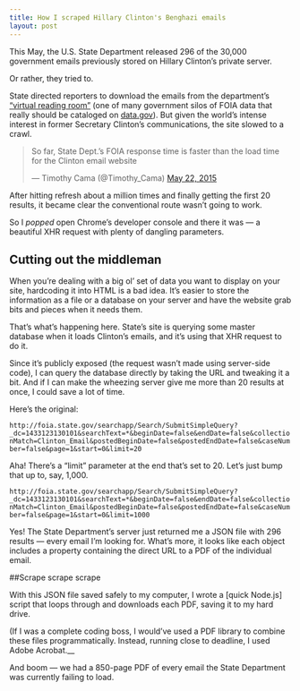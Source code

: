 ```yaml
---
title: How I scraped Hillary Clinton's Benghazi emails
layout: post
---
```

This May, the U.S. State Department released 296 of the 30,000 government emails previously stored on Hillary Clinton’s private server.

Or rather, they tried to.

State directed reporters to download the emails from the department’s [“virtual reading room”](http://foia.state.gov/Search/Results.aspx?collection=Clinton_Email) (one of many government silos of FOIA data that really should be cataloged on [data.gov](http://www.data.gov/)). But given the world’s intense interest in former Secretary Clinton’s communications, the site slowed to a crawl.

<blockquote class="twitter-tweet" lang="en">
<p dir="ltr" lang="en">So far, State Dept.&#8217;s FOIA response time is faster than the load time for the Clinton email website</p>
<p>— Timothy Cama (@Timothy_Cama) <a href="https://twitter.com/Timothy_Cama/status/601789439879294977">May 22, 2015</a></p></blockquote>
<p><script src="//platform.twitter.com/widgets.js" async="" charset="utf-8"></script>

After hitting refresh about a million times and finally getting the first 20 results, it became clear the conventional route wasn’t going to work.

So I _popped_ open Chrome’s developer console and there it was — a beautiful XHR request with plenty of dangling parameters.

## Cutting out the middleman

When you’re dealing with a big ol’ set of data you want to display on your site, hardcoding it into HTML is a bad idea. It’s easier to store the information as a file or a database on your server and have the website grab bits and pieces when it needs them.

That’s what’s happening here. State’s site is querying some master database when it loads Clinton’s emails, and it’s using that XHR request to do it.

Since it’s publicly exposed (the request wasn’t made using server-side code), I can query the database directly by taking the URL and tweaking it a bit. And if I can make the wheezing server give me more than 20 results at once, I could save a lot of time.

Here’s the original:

`http://foia.state.gov/searchapp/Search/SubmitSimpleQuery?_dc=1433123130101&searchText=*&beginDate=false&endDate=false&collectionMatch=Clinton_Email&postedBeginDate=false&postedEndDate=false&caseNumber=false&page=1&start=0&limit=20`

Aha! There’s a “limit” parameter at the end that’s set to 20. Let’s just bump that up to, say, 1,000.

`http://foia.state.gov/searchapp/Search/SubmitSimpleQuery?_dc=1433123130101&searchText=*&beginDate=false&endDate=false&collectionMatch=Clinton_Email&postedBeginDate=false&postedEndDate=false&caseNumber=false&page=1&start=0&limit=1000`

Yes! The State Department’s server just returned me a JSON file with 296 results — every email I’m looking for. What’s more, it looks like each object includes a property containing the direct URL to a PDF of the individual email.

##Scrape scrape scrape

With this JSON file saved safely to my computer, I wrote a [quick Node.js] script that loops through and downloads each PDF, saving it to my hard drive.

(If I was a complete coding boss, I would’ve used a PDF library to combine these files programmatically. Instead, running close to deadline, I used Adobe Acrobat.__

And boom — we had a 850-page PDF of every email the State Department was currently failing to load.

